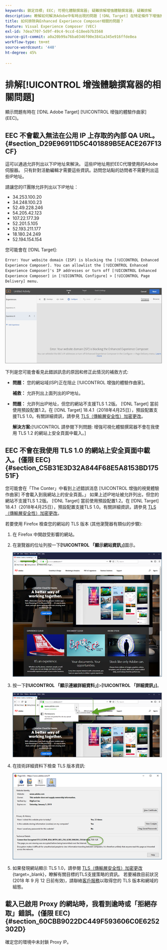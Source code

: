 ```yaml
---
keywords: 鎖定目標; EEC; 可視化體驗撰寫器; 疑難排解增強體驗撰寫器; 疑難排解
description: 瞭解如何解決Adobe中有時出現的問題 [!DNL Target] 在特定條件下增強的體驗作曲家(EEC)。
title: 如何排除與Enhanced Experience Composer相關的問題？
feature: Visual Experience Composer (VEC)
exl-id: 7dea7707-5d9f-49c4-9ccd-618eeb7b3568
source-git-commit: a0a20b99a76ba0346f00e3841a345e916ffde8ea
workflow-type: tm+mt
source-wordcount: '448'
ht-degree: 45%

---
```


# 排解[!UICONTROL 增強體驗撰寫器的相關問題]

顯示問題有時在 [!DNL Adobe Target] [!UICONTROL 增強的體驗作曲家] (EEC)。

## EEC 不會載入無法在公用 IP 上存取的內部 QA URL。 {#section_D29E96911D5C401889B5EACE267F13CF}

這可以通過允許列出以下IP地址來解決。 這些IP地址用於EEC代理使用的Adobe伺服器。 只有針對活動編輯才需要這些資訊。訪問您站點的訪問者不需要列出這些IP地址。

請讓您的IT團隊允許列出以下IP地址：

* 34.253.100.20
* 34.248.100.23
* 52.49.228.246
* 54.205.42.123
* 107.22.177.39
* 52.201.5.105
* 52.193.211.177
* 18.180.24.249
* 52.194.154.154

您可能會在 [!DNL Target]:

`Error: Your website domain (ISP) is blocking the [!UICONTROL Enhanced Experience Composer]. You can allowlist the [!UICONTROL Enhanced Experience Composer]'s IP addresses or turn off [!UICONTROL Enhanced Experience Composer] in [!UICONTROL Configure] > [!UICONTROL Page Delivery] menu.`

![](assets/EEC_error.png)

下列是您可能會看見此錯誤訊息的原因和修正此情況的補救方式:

* **問題：** 您的網站域(ISP)正在阻止 [!UICONTROL 增強的體驗作曲家]。

   **補救：** 允許列出上面列出的IP地址。

* **問題：** 允許列出IP地址，但您的網站不支援TLS 1.2版。 [!DNL Target] 當前使用預設配置1.2。在 [!DNL Target] 18.4.1（2018年4月25日），預設配置支援TLS 1.0。有關詳細資訊，請參見 [TLS（傳輸層安全性）加密更改](https://developer.adobe.com/target/before-implement/tls-transport-layer-security-encryption/)。

   **解決方案:**[!UICONTROL  請參閱下列問題: 增強可視化體驗撰寫器不會在我使用 TLS 1.2 的網站上安全頁面中載入。]

## EEC 不會在我使用 TLS 1.0 的網站上安全頁面中載入。(僅限 EEC) {#section_C5B31E3D32A844F68E5A8153BD17551F}

您可能會在「The Conter」中看到上述錯誤消息 [!UICONTROL 增強的視覺體驗作曲家] 不會載入到我網站上的安全頁面。」 如果上述IP地址被允許列出，但您的網站不支援TLS 1.2版。 [!DNL Target] 當前使用預設配置1.2。在 [!DNL Target] 18.4.1（2018年4月25日），預設配置支援TLS 1.0。有關詳細資訊，請參見 [TLS（傳輸層安全性）加密更改](https://developer.adobe.com/target/before-implement/tls-transport-layer-security-encryption/)。

若要使用 Firefox 檢查您的網站的 TLS 版本 (其他瀏覽器有類似的步驟):

1. 在 Firefox 中開啟受影響的網站。
1. 在瀏覽器的位址列按一下&#x200B;**[!UICONTROL 「顯示網站資訊」]**&#x200B;圖示。

   ![](assets/firefox_more_info.png)

1. 按一下&#x200B;**[!UICONTROL 「顯示連線詳細資料」]**>**[!UICONTROL 「詳細資訊」]**。

   ![](assets/firefox_more_info_2.png)

1. 在技術詳細資料下檢查 TLS 版本資訊:

   ![](assets/firefox_more_info_3.png)

1. 如果發現網站顯示 TLS 1.0，請參閱 [TLS（傳輸層安全性）加密更改](https://developer.adobe.com/target/before-implement/tls-transport-layer-security-encryption/){target=_blank}，瞭解有關目標的TLS支援策略的資訊。 若要補救目前狀況 (2018 年 9 月 12 日前有效)，請聯絡[客戶服務](/help/main/cmp-resources-and-contact-information.md#reference_ACA3391A00EF467B87930A450050077C)以取得您的 TLS 版本和網域的組態。

## 載入已啟用 Proxy 的網站時，我看到逾時或「拒絕存取」錯誤。(僅限 EEC) {#section_60CBB9022DC449F593606C0E6252302D}

確定您的環境中未封鎖 Proxy IP。
